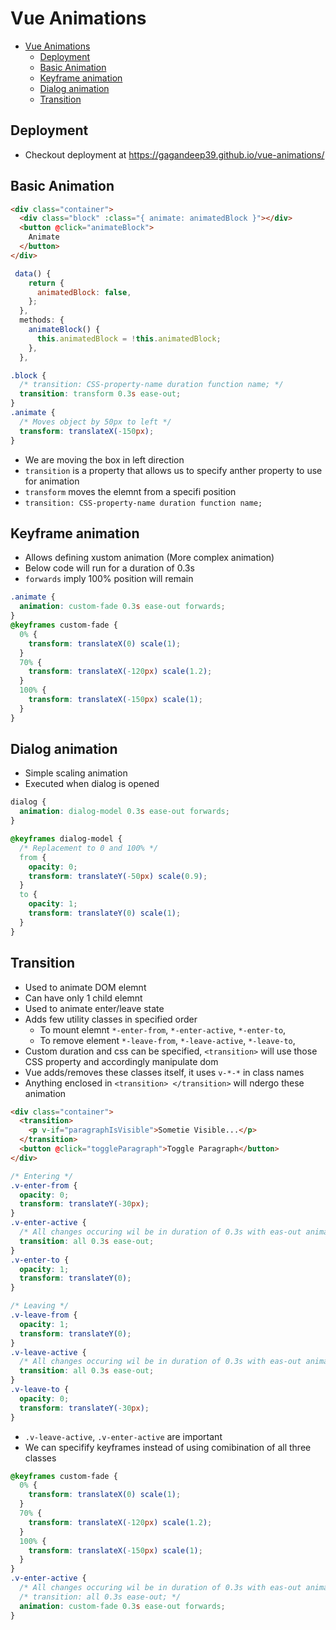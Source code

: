 # Vue Animations

- [Vue Animations](#vue-animations)
  - [Deployment](#deployment)
  - [Basic Animation](#basic-animation)
  - [Keyframe animation](#keyframe-animation)
  - [Dialog animation](#dialog-animation)
  - [Transition](#transition)

## Deployment

- Checkout deployment at <https://gagandeep39.github.io/vue-animations/>

## Basic Animation

```html
<div class="container">
  <div class="block" :class="{ animate: animatedBlock }"></div>
  <button @click="animateBlock">
    Animate
  </button>
</div>
```

```js
 data() {
    return {
      animatedBlock: false,
    };
  },
  methods: {
    animateBlock() {
      this.animatedBlock = !this.animatedBlock;
    },
  },
```

```css
.block {
  /* transition: CSS-property-name duration function name; */
  transition: transform 0.3s ease-out;
}
.animate {
  /* Moves object by 50px to left */
  transform: translateX(-150px);
}
```

- We are moving the box in left direction
- `transition` is a property that allows us to specify anther property to use for animation
- `transform` moves the elemnt from a specifi position
- `transition: CSS-property-name duration function name;`

## Keyframe animation

- Allows defining xustom animation (More complex animation)
- Below code will run for a duration of 0.3s
- `forwards` imply 100% position will remain

```css
.animate {
  animation: custom-fade 0.3s ease-out forwards;
}
@keyframes custom-fade {
  0% {
    transform: translateX(0) scale(1);
  }
  70% {
    transform: translateX(-120px) scale(1.2);
  }
  100% {
    transform: translateX(-150px) scale(1);
  }
}
```

## Dialog animation

- Simple scaling animation
- Executed when dialog is opened

```css
dialog {
  animation: dialog-model 0.3s ease-out forwards;
}

@keyframes dialog-model {
  /* Replacement to 0 and 100% */
  from {
    opacity: 0;
    transform: translateY(-50px) scale(0.9);
  }
  to {
    opacity: 1;
    transform: translateY(0) scale(1);
  }
}
```

## Transition

- Used to animate DOM elemnt
- Can have only 1 child elemnt
- Used to animate enter/leave state
- Adds few utility classes in specified order
  - To mount elemnt `*-enter-from`, `*-enter-active`, `*-enter-to`,
  - To remove element `*-leave-from`, `*-leave-active`, `*-leave-to`,
- Custom duration and css can be specified, `<transition>` will use those CSS property and accordingly manipulate dom
- Vue adds/removes these classes itself, it uses `v-*-*` in class names
- Anything enclosed in `<transition> </transition>` will ndergo these animation

```html
<div class="container">
  <transition>
    <p v-if="paragraphIsVisible">Sometie Visible...</p>
  </transition>
  <button @click="toggleParagraph">Toggle Paragraph</button>
</div>
```

```css
/* Entering */
.v-enter-from {
  opacity: 0;
  transform: translateY(-30px);
}
.v-enter-active {
  /* All changes occuring wil be in duration of 0.3s with eas-out animation  */
  transition: all 0.3s ease-out;
}
.v-enter-to {
  opacity: 1;
  transform: translateY(0);
}

/* Leaving */
.v-leave-from {
  opacity: 1;
  transform: translateY(0);
}
.v-leave-active {
  /* All changes occuring wil be in duration of 0.3s with eas-out animation  */
  transition: all 0.3s ease-out;
}
.v-leave-to {
  opacity: 0;
  transform: translateY(-30px);
}
```

- `.v-leave-active`, `.v-enter-active` are important
- We can specifify keyframes instead of using comibination of all three classes

```css
@keyframes custom-fade {
  0% {
    transform: translateX(0) scale(1);
  }
  70% {
    transform: translateX(-120px) scale(1.2);
  }
  100% {
    transform: translateX(-150px) scale(1);
  }
}
.v-enter-active {
  /* All changes occuring wil be in duration of 0.3s with eas-out animation  */
  /* transition: all 0.3s ease-out; */
  animation: custom-fade 0.3s ease-out forwards;
}
```
